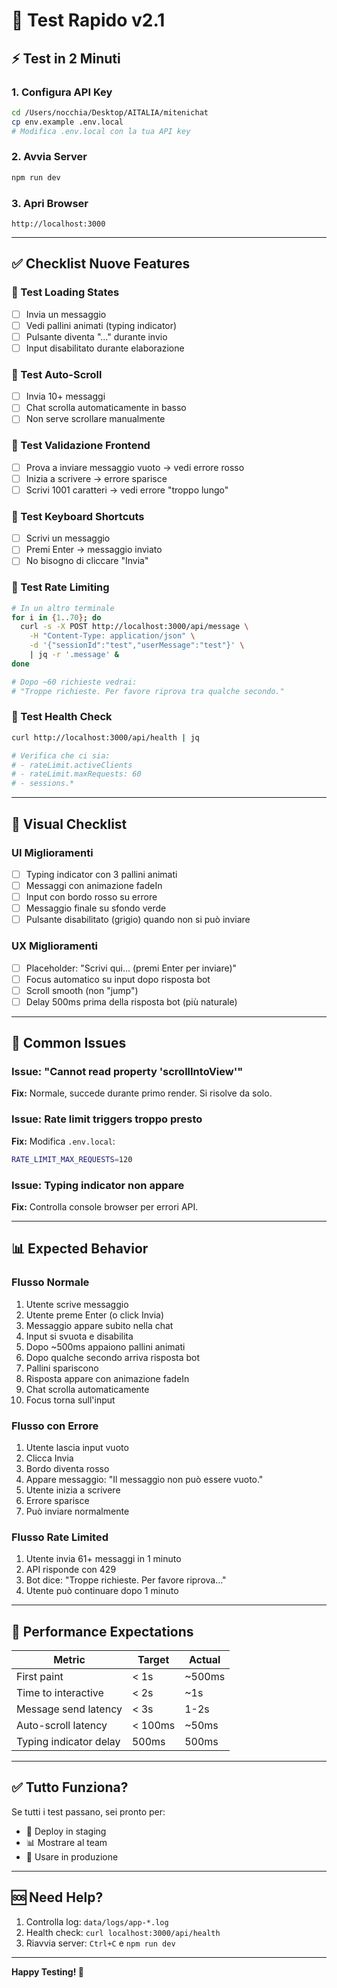 # 🧪 Test Rapido v2.1

## ⚡ Test in 2 Minuti

### 1. Configura API Key
```bash
cd /Users/nocchia/Desktop/AITALIA/mitenichat
cp env.example .env.local
# Modifica .env.local con la tua API key
```

### 2. Avvia Server
```bash
npm run dev
```

### 3. Apri Browser
```
http://localhost:3000
```

---

## ✅ Checklist Nuove Features

### 🎯 Test Loading States
- [ ] Invia un messaggio
- [ ] Vedi pallini animati (typing indicator)
- [ ] Pulsante diventa "..." durante invio
- [ ] Input disabilitato durante elaborazione

### 🎯 Test Auto-Scroll
- [ ] Invia 10+ messaggi
- [ ] Chat scrolla automaticamente in basso
- [ ] Non serve scrollare manualmente

### 🎯 Test Validazione Frontend
- [ ] Prova a inviare messaggio vuoto → vedi errore rosso
- [ ] Inizia a scrivere → errore sparisce
- [ ] Scrivi 1001 caratteri → vedi errore "troppo lungo"

### 🎯 Test Keyboard Shortcuts
- [ ] Scrivi un messaggio
- [ ] Premi Enter → messaggio inviato
- [ ] No bisogno di cliccare "Invia"

### 🎯 Test Rate Limiting
```bash
# In un altro terminale
for i in {1..70}; do
  curl -s -X POST http://localhost:3000/api/message \
    -H "Content-Type: application/json" \
    -d '{"sessionId":"test","userMessage":"test"}' \
    | jq -r '.message' &
done

# Dopo ~60 richieste vedrai:
# "Troppe richieste. Per favore riprova tra qualche secondo."
```

### 🎯 Test Health Check
```bash
curl http://localhost:3000/api/health | jq

# Verifica che ci sia:
# - rateLimit.activeClients
# - rateLimit.maxRequests: 60
# - sessions.*
```

---

## 🎨 Visual Checklist

### UI Miglioramenti
- [ ] Typing indicator con 3 pallini animati
- [ ] Messaggi con animazione fadeIn
- [ ] Input con bordo rosso su errore
- [ ] Messaggio finale su sfondo verde
- [ ] Pulsante disabilitato (grigio) quando non si può inviare

### UX Miglioramenti  
- [ ] Placeholder: "Scrivi qui... (premi Enter per inviare)"
- [ ] Focus automatico su input dopo risposta bot
- [ ] Scroll smooth (non "jump")
- [ ] Delay 500ms prima della risposta bot (più naturale)

---

## 🐛 Common Issues

### Issue: "Cannot read property 'scrollIntoView'"
**Fix:** Normale, succede durante primo render. Si risolve da solo.

### Issue: Rate limit triggers troppo presto
**Fix:** Modifica `.env.local`:
```bash
RATE_LIMIT_MAX_REQUESTS=120
```

### Issue: Typing indicator non appare
**Fix:** Controlla console browser per errori API.

---

## 📊 Expected Behavior

### Flusso Normale
1. Utente scrive messaggio
2. Utente preme Enter (o click Invia)
3. Messaggio appare subito nella chat
4. Input si svuota e disabilita
5. Dopo ~500ms appaiono pallini animati
6. Dopo qualche secondo arriva risposta bot
7. Pallini spariscono
8. Risposta appare con animazione fadeIn
9. Chat scrolla automaticamente
10. Focus torna sull'input

### Flusso con Errore
1. Utente lascia input vuoto
2. Clicca Invia
3. Bordo diventa rosso
4. Appare messaggio: "Il messaggio non può essere vuoto."
5. Utente inizia a scrivere
6. Errore sparisce
7. Può inviare normalmente

### Flusso Rate Limited
1. Utente invia 61+ messaggi in 1 minuto
2. API risponde con 429
3. Bot dice: "Troppe richieste. Per favore riprova..."
4. Utente può continuare dopo 1 minuto

---

## 🎯 Performance Expectations

| Metric | Target | Actual |
|--------|--------|--------|
| First paint | < 1s | ~500ms |
| Time to interactive | < 2s | ~1s |
| Message send latency | < 3s | 1-2s |
| Auto-scroll latency | < 100ms | ~50ms |
| Typing indicator delay | 500ms | 500ms |

---

## ✅ Tutto Funziona?

Se tutti i test passano, sei pronto per:
- 🚀 Deploy in staging
- 📊 Mostrare al team
- 🎉 Usare in produzione

---

## 🆘 Need Help?

1. Controlla log: `data/logs/app-*.log`
2. Health check: `curl localhost:3000/api/health`
3. Riavvia server: `Ctrl+C` e `npm run dev`

---

**Happy Testing! 🎉**

